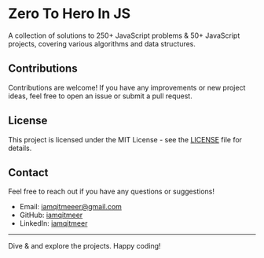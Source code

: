 # Zero To Hero In JS
A collection of solutions to 250+ JavaScript problems & 50+ JavaScript projects, covering various algorithms and data structures.

## Contributions

Contributions are welcome! If you have any improvements or new project ideas, feel free to open an issue or submit a pull request.

## License

This project is licensed under the MIT License - see the [LICENSE](LICENSE) file for details.

## Contact

Feel free to reach out if you have any questions or suggestions!

- Email: iamqitmeeer@gmail.com
- GitHub: [iamqitmeer](https://github.com/iamqitmeer)
- LinkedIn: [iamqitmeer](https://www.linkedin.com/in/iamqitmeer/)

---

Dive & and explore the projects. Happy coding!
